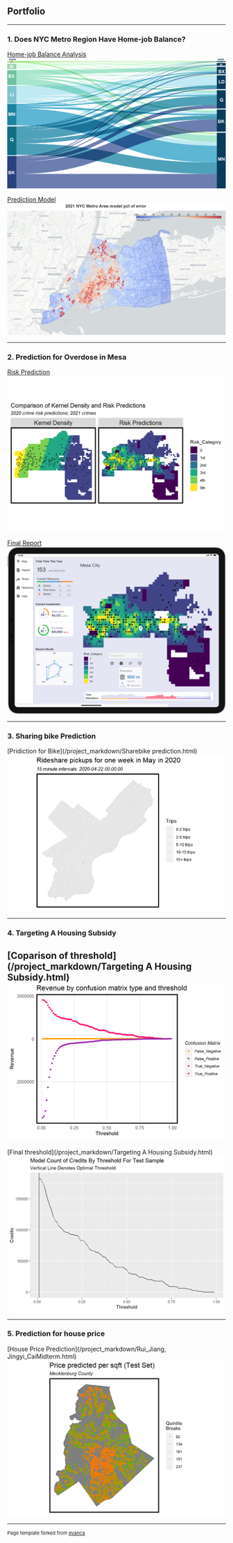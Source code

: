 ## Portfolio

---
### 1. Does NYC Metro Region Have Home-job Balance?

[Home-job Balance Analysis](https://yinanli-15.github.io/MUSA550_Quarto_JHB/)
<img src="images/1.Commute.jpeg?raw=true"/>

[Prediction Model](https://yinanli-15.github.io/MUSA550_Quarto_JHB/analysis/3-ML.html)
<img src="images/prediction.png?raw=true"/>

---
### 2. Prediction for Overdose in Mesa

[Risk Prediction](/project_markdown/finaldraft_Rui_Jingyi.html)
<img src="images/geospatial.png?raw=true"/>

[Final Report](/project_markdown/RuiJiang_JingyiCai.pptx)
<img src="images/HomePage.png?raw=true"/>


---

### 3. Sharing bike Prediction
[Pridiction for Bike](/project_markdown/Sharebike prediction.html)
<img src="images/prediction.gif?raw=true"/>



---
### 4. Targeting A Housing Subsidy
[Coparison of threshold](/project_markdown/Targeting A Housing Subsidy.html)
<img src="images/threshold.png?raw=true"/>
---
[Final threshold](/project_markdown/Targeting A Housing Subsidy.html)
<img src="images/final_threshold.png?raw=true"/>

---

### 5. Prediction for house price

[House Price Prediction](/project_markdown/Rui_Jiang, Jingyi_CaiMidterm.html)
<img src="images/hoseprice.png?raw=true"/>

---

<p style="font-size:11px">Page template forked from <a href="https://github.com/evanca/quick-portfolio">evanca</a></p>
<!-- Remove above link if you don't want to attibute -->
